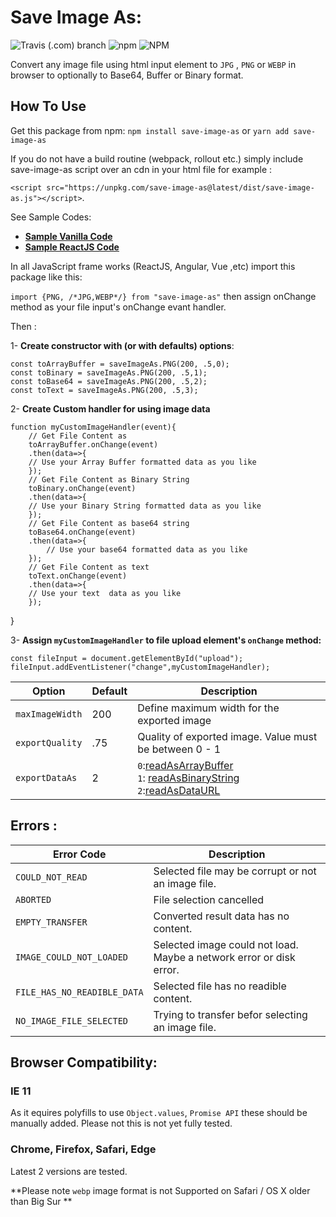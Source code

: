 # Save Image As:

![Travis (.com) branch](https://img.shields.io/travis/com/softberry/save-image-as/master?style=for-the-badge)
![npm](https://img.shields.io/npm/v/save-image-as?style=for-the-badge)
![NPM](https://img.shields.io/npm/l/save-image-as?style=for-the-badge)

Convert any image file using html input element to `JPG` , `PNG` or `WEBP` in browser to optionally to Base64, Buffer or Binary format.

## How To Use

Get this package from npm:
`npm install save-image-as` or `yarn add save-image-as`

If you do not have a build routine (webpack, rollout etc.) simply include save-image-as script over an cdn in your html file for example :

`<script src="https://unpkg.com/save-image-as@latest/dist/save-image-as.js"></script>`.

See Sample Codes:

- **[Sample Vanilla Code](https://codesandbox.io/s/save-image-as-jqzc0)**
- **[Sample ReactJS Code](https://codesandbox.io/s/save-image-as-react-x48uy)**

In all JavaScript frame works (ReactJS, Angular, Vue ,etc) import this package like this:

`import {PNG, /*JPG,WEBP*/} from "save-image-as"` then assign onChange method as your file input's onChange evant handler.

Then :

1- **Create constructor with (or with defaults) options**:

    const toArrayBuffer = saveImageAs.PNG(200, .5,0);
    const toBinary = saveImageAs.PNG(200, .5,1);
    const toBase64 = saveImageAs.PNG(200, .5,2);
    const toText = saveImageAs.PNG(200, .5,3);

2- **Create Custom handler for using image data**

    function myCustomImageHandler(event){
        // Get File Content as
        toArrayBuffer.onChange(event)
        .then(data=>{
        // Use your Array Buffer formatted data as you like
        });
        // Get File Content as Binary String
        toBinary.onChange(event)
        .then(data=>{
        // Use your Binary String formatted data as you like
        });
        // Get File Content as base64 string
        toBase64.onChange(event)
        .then(data=>{
            // Use your base64 formatted data as you like
        });
        // Get File Content as text
        toText.onChange(event)
        .then(data=>{
        // Use your text  data as you like
        });

}

3- **Assign `myCustomImageHandler` to file upload element's `onChange` method:**

    const fileInput = document.getElementById("upload");
    fileInput.addEventListener("change",myCustomImageHandler);

| Option          | Default | Description                                                                                |
| --------------- | ------- | ------------------------------------------------------------------------------------------ |
| `maxImageWidth` | 200     | Define maximum width for the exported image                                                |
| `exportQuality` | .75     | Quality of exported image. Value must be between 0 - 1                                     |
| `exportDataAs`  | 2       | `0`:[readAsArrayBuffer][0] <br/> `1`: [readAsBinaryString][1] <br/> `2`:[readAsDataURL][2] |

## Errors :

| Error Code                  | Description                                                         |
| --------------------------- | ------------------------------------------------------------------- |
| `COULD_NOT_READ`            | Selected file may be corrupt or not an image file.                  |
| `ABORTED`                   | File selection cancelled                                            |
| `EMPTY_TRANSFER`            | Converted result data has no content.                               |
| `IMAGE_COULD_NOT_LOADED`    | Selected image could not load. Maybe a network error or disk error. |
| `FILE_HAS_NO_READIBLE_DATA` | Selected file has no readible content.                              |
| `NO_IMAGE_FILE_SELECTED`    | Trying to transfer befor selecting an image file.                   |

## Browser Compatibility:

### IE 11

As it equires polyfills to use `Object.values`, `Promise API` these should be manually added. Please not this is not yet fully tested.

### Chrome, Firefox, Safari, Edge

Latest 2 versions are tested.

**Please note `webp` image format is not Supported on Safari / OS X older than Big Sur **

[0]: https://developer.mozilla.org/en-US/docs/Web/API/FileReader/readAsArrayBuffer
[1]: https://developer.mozilla.org/en-US/docs/Web/API/FileReader/readAsBinaryString
[2]: https://developer.mozilla.org/en-US/docs/Web/API/FileReader/readAsDataURL

